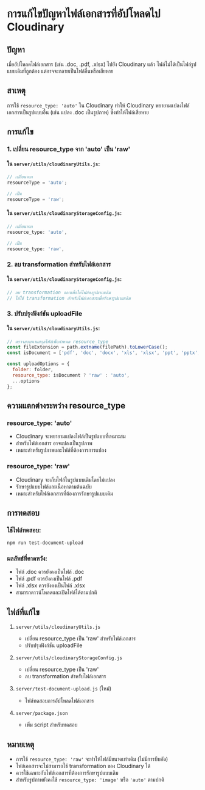 # การแก้ไขปัญหาไฟล์เอกสารที่อัปโหลดไป Cloudinary

## ปัญหา
เมื่ออัปโหลดไฟล์เอกสาร (เช่น .doc, .pdf, .xlsx) ไปยัง Cloudinary แล้ว ไฟล์ไม่ได้เป็นไฟล์รูปแบบเดิมที่ถูกต้อง แต่อาจจะกลายเป็นไฟล์อื่นหรือเสียหาย

## สาเหตุ
การใช้ `resource_type: 'auto'` ใน Cloudinary ทำให้ Cloudinary พยายามแปลงไฟล์เอกสารเป็นรูปแบบอื่น (เช่น แปลง .doc เป็นรูปภาพ) ซึ่งทำให้ไฟล์เสียหาย

## การแก้ไข

### 1. เปลี่ยน resource_type จาก 'auto' เป็น 'raw'

#### ใน `server/utils/cloudinaryUtils.js`:
```javascript
// เปลี่ยนจาก
resourceType = 'auto';

// เป็น
resourceType = 'raw';
```

#### ใน `server/utils/cloudinaryStorageConfig.js`:
```javascript
// เปลี่ยนจาก
resource_type: 'auto',

// เป็น
resource_type: 'raw',
```

### 2. ลบ transformation สำหรับไฟล์เอกสาร

#### ใน `server/utils/cloudinaryStorageConfig.js`:
```javascript
// ลบ transformation ออกเพื่อให้ไฟล์คงรูปแบบเดิม
// ไม่ใช้ transformation สำหรับไฟล์เอกสารเพื่อรักษารูปแบบเดิม
```

### 3. ปรับปรุงฟังก์ชัน uploadFile

#### ใน `server/utils/cloudinaryUtils.js`:
```javascript
// ตรวจสอบนามสกุลไฟล์เพื่อกำหนด resource_type
const fileExtension = path.extname(filePath).toLowerCase();
const isDocument = ['pdf', 'doc', 'docx', 'xls', 'xlsx', 'ppt', 'pptx', 'txt', 'csv', 'html', 'zip', 'rar', '7z', 'rtf', 'xml', 'json'].includes(fileExtension.substring(1));

const uploadOptions = {
  folder: folder,
  resource_type: isDocument ? 'raw' : 'auto',
  ...options
};
```

## ความแตกต่างระหว่าง resource_type

### resource_type: 'auto'
- Cloudinary จะพยายามแปลงไฟล์เป็นรูปแบบที่เหมาะสม
- สำหรับไฟล์เอกสาร อาจแปลงเป็นรูปภาพ
- เหมาะสำหรับรูปภาพและไฟล์ที่ต้องการการแปลง

### resource_type: 'raw'
- Cloudinary จะเก็บไฟล์ในรูปแบบเดิมโดยไม่แปลง
- รักษารูปแบบไฟล์และเนื้อหาตามต้นฉบับ
- เหมาะสำหรับไฟล์เอกสารที่ต้องการรักษารูปแบบเดิม

## การทดสอบ

### ใช้ไฟล์ทดสอบ:
```bash
npm run test-document-upload
```

### ผลลัพธ์ที่คาดหวัง:
- ไฟล์ .doc ควรยังคงเป็นไฟล์ .doc
- ไฟล์ .pdf ควรยังคงเป็นไฟล์ .pdf
- ไฟล์ .xlsx ควรยังคงเป็นไฟล์ .xlsx
- สามารถดาวน์โหลดและเปิดไฟล์ได้ตามปกติ

## ไฟล์ที่แก้ไข

1. `server/utils/cloudinaryUtils.js`
   - เปลี่ยน resource_type เป็น 'raw' สำหรับไฟล์เอกสาร
   - ปรับปรุงฟังก์ชัน uploadFile

2. `server/utils/cloudinaryStorageConfig.js`
   - เปลี่ยน resource_type เป็น 'raw'
   - ลบ transformation สำหรับไฟล์เอกสาร

3. `server/test-document-upload.js` (ใหม่)
   - ไฟล์ทดสอบการอัปโหลดไฟล์เอกสาร

4. `server/package.json`
   - เพิ่ม script สำหรับทดสอบ

## หมายเหตุ

- การใช้ `resource_type: 'raw'` จะทำให้ไฟล์มีขนาดเท่าเดิม (ไม่มีการบีบอัด)
- ไฟล์เอกสารจะไม่สามารถใช้ transformation ของ Cloudinary ได้
- ควรใช้เฉพาะกับไฟล์เอกสารที่ต้องการรักษารูปแบบเดิม
- สำหรับรูปภาพยังคงใช้ `resource_type: 'image'` หรือ `'auto'` ตามปกติ 